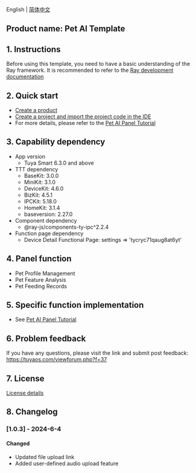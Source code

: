 English[](README.md) | [简体中文](README_zh.md)

## Product name: Pet AI Template

## 1. Instructions

Before using this template, you need to have a basic understanding of the Ray framework. It is recommended to refer to the [Ray development documentation](https://developer.tuya.com/en/miniapp/develop/ray/guide/overview)

## 2. Quick start

- [Create a product](https://developer.tuya.com/en/miniapp-codelabs/codelabs/panel-ai-pet/index.html#1)
- [Create a project and import the project code in the IDE](https://developer.tuya.com/en/miniapp-codelabs/codelabs/panel-ai-pet/index.html#2)
- For more details, please refer to the [Pet AI Panel Tutorial](https://developer.tuya.com/en/miniapp-codelabs/codelabs/panel-ai-pet/index.html#0)

## 3. Capability dependency

- App version
  - Tuya Smart 6.3.0 and above
- TTT dependency
  - BaseKit: 3.0.0
  - MiniKit: 3.1.0
  - DeviceKit: 4.6.0
  - BizKit: 4.5.1
  - IPCKit: 5.18.0
  - HomeKit: 3.1.4
  - baseversion: 2.27.0
- Component dependency
  - @ray-js/components-ty-ipc^2.2.4
- Function page dependency
  - Device Detail Functional Page: settings => 'tycryc71qaug8at6yt'

## 4. Panel function

- Pet Profile Management
- Pet Feature Analysis
- Pet Feeding Records

## 5. Specific function implementation

- See [Pet AI Panel Tutorial](https://developer.tuya.com/en/miniapp-codelabs/codelabs/panel-ai-pet/index.html#0)

## 6. Problem feedback

If you have any questions, please visit the link and submit post feedback: https://tuyaos.com/viewforum.php?f=37

## 7. License

[License details](LICENSE)

## 8. Changelog

### [1.0.3] - 2024-6-4

#### Changed

- Updated file upload link
- Added user-defined audio upload feature
